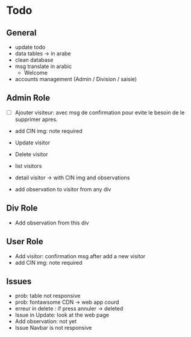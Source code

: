 # Todo

## General
- update todo
- data tables -> in arabe
- clean database
- msg translate in arabic
    - Welcome
- accounts management (Admin / Division / saisie)

## Admin Role
- [ ] Ajouter visiteur: avec msg de confirmation pour evite le besoin de le supprimer apres.
- add CIN img: note required
- Update visitor
- Delete visitor
- list visitors
- detail visitor -> with CIN img and observations

- add observation to visitor from any div

## Div Role
- Add observation from this div

## User Role
- Add visitor: confirmation msg after add a new visitor
- add CIN img: note required

## Issues 
- prob: table not responsive
- prob: fontawsome CDN -> web app courd
- erreur in delete : if press annuler -> deleted
- Issue in Update: look at the web page
- Add observation: not yet
- Issue Navbar is not responsive
